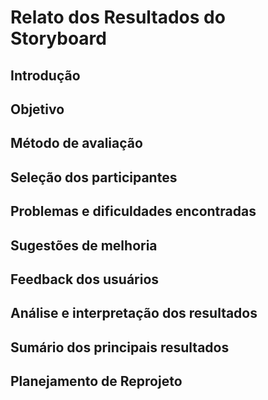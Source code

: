 # **Relato dos Resultados do Storyboard**

## Introdução

## Objetivo

## Método de avaliação

## Seleção dos participantes

## Problemas e dificuldades encontradas

## Sugestões de melhoria

## Feedback dos usuários

## Análise e interpretação dos resultados

## Sumário dos principais resultados

## Planejamento de Reprojeto